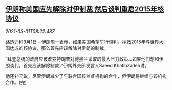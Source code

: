<!--1614588965000-->
[伊朗称美国应先解除对伊制裁 然后谈判重启2015年核协议](https://cn.reuters.com/article/iran-us-2015-nuclear-talk-0301-idCNKCS2AT1OO)
------

<div><i>2021-03-01T08:22:48Z</i></div><p>路透迪拜3月1日 - 伊朗周一表示，如果美国希望举行谈判，挽救2015年与世界大国达成的核协议，那么首先应该解除对伊朗的制裁。</p><p>“拜登总统的政府应该改变特朗普对德黑兰采取的最大压力政策...如果他们想和伊朗谈判，首先应该解除制裁，”伊朗外交部发言人Saeed Khatibzadeh说。</p><p>他还补充说，尽管伊朗减少了与联合国核监督机构的合作，但伊朗将继续与该机构合作。(完)</p>
